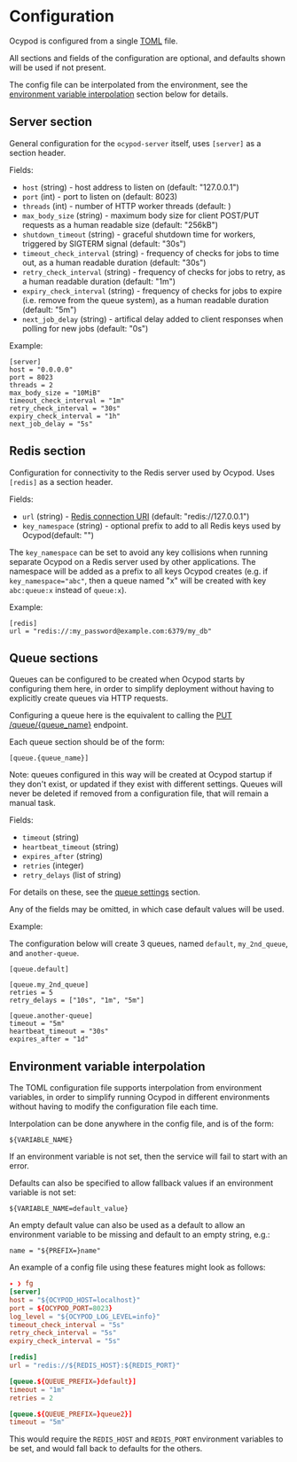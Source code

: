 # Configuration

Ocypod is configured from a single [TOML](https://github.com/toml-lang/toml)
file.

All sections and fields of the configuration are optional, and defaults shown
will be used if not present.

The config file can be interpolated from the environment, see the
[environment variable interpolation](#configuration-environmentvariableinterpolation)
section below for details.

## Server section

General configuration for the `ocypod-server` itself, uses `[server]` as a
section header.

Fields:

* `host` (string) - host address to listen on (default: "127.0.0.1")
* `port` (int) - port to listen on (default: 8023)
* `threads` (int) - number of HTTP worker threads (default: <number of CPUs>)
* `max_body_size` (string) - maximum body size for client POST/PUT requests as
  a human readable size (default: "256kB")
* `shutdown_timeout` (string) - graceful shutdown time for workers, triggered
  by SIGTERM signal (default: "30s")
* `timeout_check_interval` (string) - frequency of checks for jobs to time out,
  as a human readable duration (default: "30s")
* `retry_check_interval` (string) - frequency of checks for jobs to retry, as a
  human readable duration (default: "1m")
* `expiry_check_interval` (string) - frequency of checks for jobs to expire
  (i.e. remove from the queue system), as a human readable duration (default: "5m")
* `next_job_delay` (string) - artifical delay added to client responses when
  polling for new jobs (default: "0s")

Example:

    [server]
    host = "0.0.0.0"
    port = 8023
    threads = 2
    max_body_size = "10MiB"
    timeout_check_interval = "1m"
    retry_check_interval = "30s"
    expiry_check_interval = "1h"
    next_job_delay = "5s"

## Redis section

Configuration for connectivity to the Redis server used by Ocypod. Uses
`[redis]` as a section header.

Fields:

* `url` (string) - [Redis connection URI](https://www.iana.org/assignments/uri-schemes/prov/redis) (default: "redis://127.0.0.1")
* `key_namespace` (string) - optional prefix to add to all Redis keys used by Ocypod(default: "")

The `key_namespace` can be set to avoid any key collisions when running separate Ocypod on a Redis
server used by other applications. The namespace will be added as a prefix to all keys Ocypod
creates (e.g. if `key_namespace="abc"`, then a queue named "x" will be created with key `abc:queue:x` instead of `queue:x`).

Example:

    [redis]
    url = "redis://:my_password@example.com:6379/my_db"

## Queue sections

Queues can be configured to be created when Ocypod starts by configuring them here, in order to simplify deployment without having to explicitly create queues via HTTP requests.

Configuring a queue here is the equivalent to calling the [PUT /queue/{queue_name}](api.md#put-queuequeue_name) endpoint.

Each queue section should be of the form:

    [queue.{queue_name}]

Note: queues configured in this way will be created at Ocypod startup if they don't exist, or updated if they exist with different settings. Queues will never be deleted if removed from a configuration file, that will remain a manual task.

Fields:

* `timeout` (string)
* `heartbeat_timeout` (string)
* `expires_after` (string)
* `retries` (integer)
* `retry_delays` (list of string)

For details on these, see the [queue settings](core_concepts.md#queue-settings) section.

Any of the fields may be omitted, in which case default values will be used.

Example:

The configuration below will create 3 queues, named `default`, `my_2nd_queue`, and `another-queue`.

    [queue.default]

    [queue.my_2nd_queue]
    retries = 5
    retry_delays = ["10s", "1m", "5m"]

    [queue.another-queue]
    timeout = "5m"
    heartbeat_timeout = "30s"
    expires_after = "1d"

## Environment variable interpolation

The TOML configuration file supports interpolation from environment variables,
in order to simplify running Ocypod in different environments without having
to modify the configuration file each time.

Interpolation can be done anywhere in the config file, and is of the form:

```
${VARIABLE_NAME}
```

If an environment variable is not set, then the service will fail to start
with an error.

Defaults can also be specified to allow fallback values if an environment
variable is not set:

```
${VARIABLE_NAME=default_value}
```

An empty default value can also be used as a default to allow an environment
variable to be missing and default to an empty string, e.g.:

```
name = "${PREFIX=}name"
```


An example of a config file using these features might look as follows:

```toml
✦ ❯ fg
[server]
host = "${OCYPOD_HOST=localhost}"
port = ${OCYPOD_PORT=8023}
log_level = "${OCYPOD_LOG_LEVEL=info}"
timeout_check_interval = "5s"
retry_check_interval = "5s"
expiry_check_interval = "5s"

[redis]
url = "redis://${REDIS_HOST}:${REDIS_PORT}"

[queue.${QUEUE_PREFIX=}default}]
timeout = "1m"
retries = 2

[queue.${QUEUE_PREFIX=}queue2}]
timeout = "5m"
```

This would require the `REDIS_HOST` and `REDIS_PORT` environment variables to
be set, and would fall back to defaults for the others.
